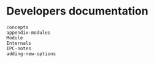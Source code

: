 # Developers documentation

```{toctree}
concepts
appendix-modules
Module
Internals
IPC-notes
adding-new-options
```
